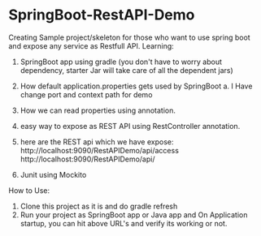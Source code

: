 # SpringBoot-RestAPI-Demo
Creating Sample project/skeleton for those who want to use spring boot and expose any service as Restfull API.
Learning:
1. SpringBoot app using gradle (you don't have to worry about dependency, starter Jar will take care of all the dependent jars)
2. How default application.properties gets used by SpringBoot
	a. I Have change port and context path for demo
3. How we can read properties using annotation.
4. easy way to expose as REST API using RestController annotation.

5. here are the REST api which we have expose:
	http://localhost:9090/RestAPIDemo/api/access
	http://localhost:9090/RestAPIDemo/api/
6. Junit using Mockito

How to Use:
1. Clone this project as it is and do gradle refresh
2. Run your project as SpringBoot app or Java app and On Application startup, you can hit above URL's and verify its working or not.
